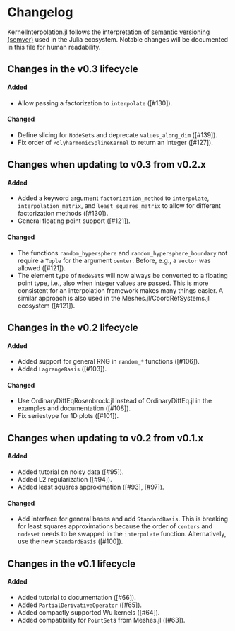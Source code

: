 # Changelog

KernelInterpolation.jl follows the interpretation of
[semantic versioning (semver)](https://julialang.github.io/Pkg.jl/dev/compatibility/#Version-specifier-format-1)
used in the Julia ecosystem. Notable changes will be documented in this file
for human readability.

## Changes in the v0.3 lifecycle

#### Added

- Allow passing a factorization to `interpolate` ([#130]).

#### Changed

- Define slicing for `NodeSet`s and deprecate `values_along_dim` ([#139]).
- Fix order of `PolyharmonicSplineKernel` to return an integer ([#127]).

## Changes when updating to v0.3 from v0.2.x

#### Added

- Added a keyword argument `factorization_method` to `interpolate`, `interpolation_matrix`,
  and `least_squares_matrix` to allow for different factorization methods ([#130]).
- General floating point support ([#121]).

#### Changed

- The functions `random_hypersphere` and `random_hypersphere_boundary` not require a `Tuple` for
  the argument `center`. Before, e.g., a `Vector` was allowed ([#121]).
- The element type of `NodeSet`s will now always be converted to a floating point type, i.e., also when
  integer values are passed. This is more consistent for an interpolation framework makes many things easier.
  A similar approach is also used in the Meshes.jl/CoordRefSystems.jl ecosystem ([#121]).

## Changes in the v0.2 lifecycle

#### Added

- Added support for general RNG in `random_*` functions ([#106]).
- Added `LagrangeBasis` ([#103]).

#### Changed

- Use OrdinaryDiffEqRosenbrock.jl instead of OrdinaryDiffEq.jl in the examples and documentation ([#108]).
- Fix seriestype for 1D plots ([#101]).

## Changes when updating to v0.2 from v0.1.x

#### Added

- Added tutorial on noisy data ([#95]).
- Added L2 regularization ([#94]).
- Added least squares approximation ([#93], [#97]).

#### Changed

- Add interface for general bases and add `StandardBasis`. This is breaking for least squares approximations because
  the order of `centers` and `nodeset` needs to be swapped in the `interpolate` function. Alternatively, use the new
  `StandardBasis` ([#100]).

## Changes in the v0.1 lifecycle

#### Added

- Added tutorial to documentation ([#66]).
- Added `PartialDerivativeOperator` ([#65]).
- Added compactly supported Wu kernels ([#64]).
- Added compatibility for `PointSet`s  from Meshes.jl ([#63]).
